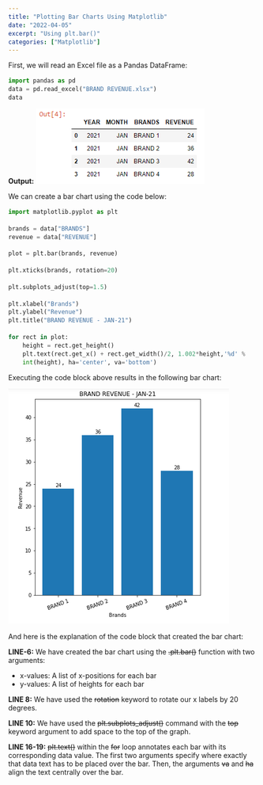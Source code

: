```yaml
---
title: "Plotting Bar Charts Using Matplotlib"
date: "2022-04-05"
excerpt: "Using plt.bar()"
categories: ["Matplotlib"]
---
```


First, we will read an Excel file as a Pandas DataFrame:

```py {numberLines}
import pandas as pd
data = pd.read_excel("BRAND REVENUE.xlsx")
data
```

**Output:**
![Brand Revenue](../images/barplot/brandRevenue.png)

We can create a bar chart using the code below:

```py {numberLines, 6-6, 8-8, 10-10, 16-19}
import matplotlib.pyplot as plt

brands = data["BRANDS"]
revenue = data["REVENUE"]

plot = plt.bar(brands, revenue)

plt.xticks(brands, rotation=20)

plt.subplots_adjust(top=1.5)

plt.xlabel("Brands")
plt.ylabel("Revenue")
plt.title("BRAND REVENUE - JAN-21")

for rect in plot:
    height = rect.get_height()
    plt.text(rect.get_x() + rect.get_width()/2, 1.002*height,'%d' %
    int(height), ha='center', va='bottom')
```

Executing the code block above results in the following bar chart:

![Bar Chart](../images/barplot/barChart.png)

And here is the explanation of the code block that created the bar chart:

**LINE-6:** We have created the bar chart using the ~~.plt.bar()~~ function with two arguments:

- x-values: A list of x-positions for each bar
- y-values: A list of heights for each bar

**LINE 8:** We have used the ~~rotation~~ keyword to rotate our x labels by 20 degrees.

**LINE 10:** We have used the ~~plt.subplots_adjust()~~ command with the ~~top~~ keyword argument to add space to the top of the graph.

**LINE 16-19:** ~~plt.text()~~ within the ~~for~~ loop annotates each bar with its corresponding data value. The first two arguments specify where exactly that data text has to be placed over the bar. Then, the arguments ~~va~~ and ~~ha~~ align the text centrally over the bar.
